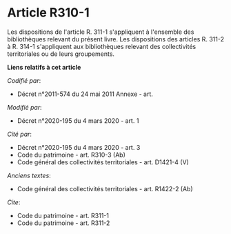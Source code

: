 # Article R310-1

Les dispositions de l'article R. 311-1 s'appliquent à l'ensemble des bibliothèques relevant du présent livre. Les
dispositions des articles R. 311-2 à R. 314-1 s'appliquent aux bibliothèques relevant des collectivités territoriales ou de
leurs groupements.

**Liens relatifs à cet article**

_Codifié par_:

  - Décret n°2011-574 du 24 mai 2011 Annexe - art.

_Modifié par_:

  - Décret n°2020-195 du 4 mars 2020 - art. 1

_Cité par_:

  - Décret n°2020-195 du 4 mars 2020 - art. 3
  - Code du patrimoine - art. R310-3 (Ab)
  - Code général des collectivités territoriales - art. D1421-4 (V)

_Anciens textes_:

  - Code général des collectivités territoriales - art. R1422-2 (Ab)

_Cite_:

  - Code du patrimoine - art. R311-1
  - Code du patrimoine - art. R311-2
